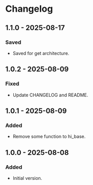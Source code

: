 # Changelog

## 1.1.0 - 2025-08-17

### Saved

- Saved for get architecture.

## 1.0.2 - 2025-08-09

### Fixed

- Update CHANGELOG and README.

## 1.0.1 - 2025-08-09

### Added

- Remove some function to hi_base.

## 1.0.0 - 2025-08-08

### Added

- Initial version.
